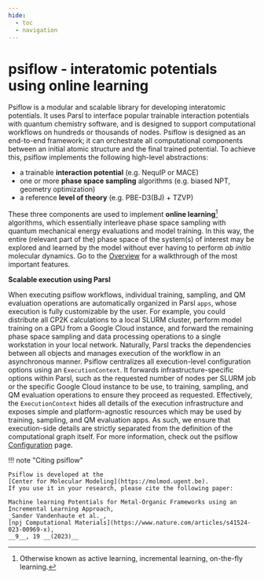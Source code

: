 ```yaml
---
hide:
  - toc
  - navigation
---
```


# **psiflow** - interatomic potentials using online learning

Psiflow is a modular and scalable library for developing interatomic potentials.
It uses Parsl to interface popular trainable interaction potentials with
quantum chemistry software, and is designed to support computational workflows
on hundreds or thousands of nodes.
Psiflow is designed as an end-to-end framework; it can orchestrate all
computational components between an initial atomic structure and the final
trained potential.
To achieve this, psiflow implements the following high-level abstractions:

- a trainable **interaction potential** (e.g. NequIP or MACE)
- one or more **phase space sampling** algorithms (e.g. biased NPT, geometry optimization)
- a reference **level of theory** (e.g. PBE-D3(BJ) + TZVP)

These three components are used to implement **online learning**[^1] algorithms,
which essentially interleave phase space sampling with
quantum mechanical energy evaluations and model training.
In this way, the entire (relevant part of the) phase space of the system(s)
of interest may be explored and learned by the model without ever having to
perform *ab initio* molecular dynamics.
Go to the [Overview](overview.md) for a walkthrough of the most
important features. 

<!---
## Core functionality 

The psiflow abstractions for a reference level of theory (`BaseReference`), 
a trainable potential (`BaseModel`), and an ensemble of phase space walkers
(`Ensemble`, `BaseWalker`) are subclassed by specific implementations.
They expose the main high-level functionalities that one would intuitively
expect: A `BaseReference` can label a dataset with QM energy and forces according
to some level of theory, after which a `BaseModel` instance can be trained to it.
An `Ensemble` can use that `BaseModel` to explore the phase space of the systems
of interest (e.g. using molecular dynamics) in order to generate new
atomic configurations, which can again be labeled using `BaseReference` etc.
--->


__Scalable execution using Parsl__

When executing psiflow workflows, individual training, sampling, and
QM evaluation operations are automatically organized in Parsl `apps`,
whose execution is fully customizable by the user.
For example, you could distribute all CP2K calculations to a local SLURM cluster,
perform model training on a GPU from a Google Cloud instance, and forward
the remaining phase space sampling and data processing operations to a single
workstation in your local network.
Naturally, Parsl tracks the dependencies between all objects and manages execution of the workflow
in an asynchronous manner.
Psiflow centralizes all execution-level configuration options using an `ExecutionContext`.
It forwards infrastructure-specific options within Parsl, such as the requested number of nodes
per SLURM job or the specific Google Cloud instance to be use, to training,
sampling, and QM evaluation operations to ensure they proceed as requested.
Effectively, the `ExecutionContext` hides all details of the execution
infrastructure and exposes simple and platform-agnostic resources which may be
used by training, sampling, and QM evaluation apps.
As such, we ensure that execution-side details are strictly separated from
the definition of the computational graph itself.
For more information, check out the psiflow [Configuration](config.md) page.

!!! note "Citing psiflow"

    Psiflow is developed at the
    [Center for Molecular Modeling](https://molmod.ugent.be).
    If you use it in your research, please cite the following paper:

    Machine learning Potentials for Metal-Organic Frameworks using an
    Incremental Learning Approach,
    _Sander Vandenhaute et al._,
    [npj Computational Materials](https://www.nature.com/articles/s41524-023-00969-x),
    __9__, 19 __(2023)__

[^1]: Otherwise known as active learning, incremental learning, on-the-fly learning.
